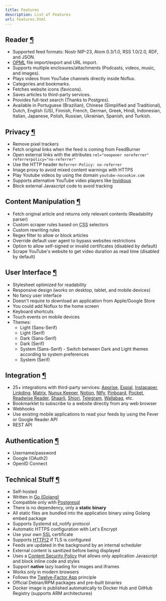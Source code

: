 ```yaml
---
title: Features
description: List of Features
url: features.html
---
```


<h2 id="reader">Reader <a class="anchor" href="#reader" title="Permalink">¶</a></h2>

- Supported feed formats: Nostr NIP-23, Atom 0.3/1.0, RSS 1.0/2.0, RDF, and JSON.
- [OPML](https://en.wikipedia.org/wiki/OPML) file import/export and URL import.
- Supports multiple enclosures/attachments (Podcasts, videos, music, and images).
- Plays videos from YouTube channels directly inside Noflux.
- Categories and bookmarks.
- Fetches website icons (favicons).
- Saves articles to third-party services.
- Provides full-text search (Thanks to Postgres).
- Available in Portuguese (Brazilian), Chinese (Simplified and Traditional), Dutch, English (US), Finnish, French, German, Greek, Hindi, Indonesian, Italian, Japanese, Polish, Russian, Ukrainian, Spanish, and Turkish.

<h2 id="privacy">Privacy <a class="anchor" href="#privacy" title="Permalink">¶</a></h2>

- Remove pixel trackers
- Fetch original links when the feed is coming from FeedBurner
- Open external links with the attributes `rel="noopener noreferrer" referrerpolicy="no-referrer"`
- Use the HTTP header `Referrer-Policy: no-referrer`
- Image proxy to avoid mixed content warnings with HTTPS
- Play Youtube videos by using the domain `youtube-nocookie.com`
- Supports alternative YouTube video players like [Invidious](https://invidio.us)
- Block external Javascript code to avoid tracking

<h2 id="content-manipulation">Content Manipulation <a class="anchor" href="#content-manipulation" title="Permalink">¶</a></h2>

- Fetch original article and returns only relevant contents (Readability parser)
- Custom scraper rules based on <abbr title="Cascading Style Sheets">CSS</abbr> selectors
- Custom rewriting rules
- Regex filter to allow or block articles
- Override default user agent to bypass websites restrictions
- Option to allow self-signed or invalid certificates (disabled by default)
- Scrape YouTube's website to get video duration as read time (disabled by default)

<h2 id="ui">User Interface <a class="anchor" href="#ui" title="Permalink">¶</a></h2>

- Stylesheet optimized for readability
- Responsive design (works on desktop, tablet, and mobile devices)
- No fancy user interface
- Doesn't require to download an application from Apple/Google Store
- You could add Noflux to the home screen
- Keyboard shortcuts
- Touch events on mobile devices
- Themes:
    - Light (Sans-Serif)
    - Light (Serif)
    - Dark (Sans-Serif)
    - Dark (Serif)
    - System (Sans-Serif) - Switch between Dark and Light themes according to system preferences
    - System (Serif)

<h2 id="integration">Integration <a class="anchor" href="#integration" title="Permalink">¶</a></h2>

- 25+ integrations with third-party services: [Apprise](https://github.com/caronc/apprise), [Espial](https://github.com/jonschoning/espial), [Instapaper](https://www.instapaper.com/), [Linkding](https://github.com/sissbruecker/linkding), [Matrix](https://matrix.org), [Nunux Keeper](https://keeper.nunux.org/), [Notion](https://www.notion.so/), [Ntfy](https://ntfy.sh/), [Pinboard](https://pinboard.in/), [Pocket](https://getpocket.com/), [Readwise Reader](https://readwise.io/read), [Shaarli](https://github.com/shaarli/Shaarli), [Shiori](https://github.com/go-shiori/shiori), [Telegram](https://telegram.org), [Wallabag](https://www.wallabag.org/), etc.
- Bookmarklet to subscribe to a website directly from any web browser
- Webhooks
- Use existing mobile applications to read your feeds by using the Fever or Google Reader API
- REST API

<h2 id="auth">Authentication <a class="anchor" href="#auth" title="Permalink">¶</a></h2>

- Username/password
- Google (OAuth2)
- OpenID Connect

<h2 id="tech">Technical Stuff <a class="anchor" href="#tech" title="Permalink">¶</a></h2>

- Self-hosted
- Written in [Go (Golang)](https://golang.org/)
- Compatible only with [Postgresql](https://www.postgresql.org/)
- There is no dependency, only a **static binary**
- All static files are bundled into the application binary using Golang embed package
- Supports Systemd sd_notify protocol
- Automatic HTTPS configuration with Let's Encrypt
- Use your own <abbr title="Secure Sockets Layer">SSL</abbr> certificate
- Supports [HTTP/2](https://en.wikipedia.org/wiki/HTTP/2) if TLS is configured
- Feeds are updated in the background by an internal scheduler
- External content is sanitized before being displayed
- Uses a [Content Security Policy](https://developer.mozilla.org/en-US/docs/Web/HTTP/CSP) that allows only application Javascript and block inline code and styles
- Support **native** lazy loading for images and iframes
- Works only in modern browsers
- Follows the [Twelve-Factor App](https://12factor.net/) principle
- Official Debian/RPM packages and pre-built binaries
- Docker image is published automatically to Docker Hub and GitHub Registry (supports ARM architectures)
